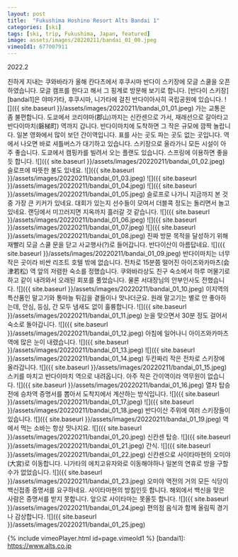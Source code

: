 ```yaml
---
layout: post
title:  "Fukushima Hoshino Resort Alts Bandai 1"
categories: [ski]
tags: [ski, trip, Fukushima, Japan, featured]
image: assets/images/20220211/bandai_01_00.jpeg
vimeoId1: 677007911
---
```


2022.2

친하게 지내는 쿠와바라가 올해 칸다츠에서 후쿠시마 반다이 스키장에 모글 스쿨을 오픈하였습니다.
모글 캠프를 한다고 해서 그 핑계로 방문해 보기로 합니다. 
[반다이 스키장][bandai1]은 야마가타, 후쿠시마, 니가타에 걸친 반다이아사히 국립공원에 있습니다.
![]({{ site.baseurl }}/assets/images/20220211/bandai_01_01.jpeg)
가는 교통은 좀 불편합니다.
도쿄에서 코리야마(郡山)까지는 신칸센으로 가서, 재래선으로 갈아타고 반다이마치(磐梯町) 역까지 갑니다.
반다이마치에 도착하면 그 작은 규모에 깜짝 놀랍니다. 
일본 영화에서 많이 보던 간이역입니다. 표를 사는 곳도 파는 곳도 없는 곳입니다.
역에서 나오면 바로 셔틀버스가 대기하고 있습니다.
스키장으로 올라가니 모든 시설이 아주 좋습니다.
도쿄에서 캠핑카를 빌려서 오는 플랜도 있습니다. 스프링에 이용하면 좋을듯 합니다.
![]({{ site.baseurl }}/assets/images/20220211/bandai_01_02.jpeg)
슬로프에 따뜻한 불도 있네요.
![]({{ site.baseurl }}/assets/images/20220211/bandai_01_03.jpeg)
![]({{ site.baseurl }}/assets/images/20220211/bandai_01_04.jpeg)
![]({{ site.baseurl }}/assets/images/20220211/bandai_01_05.jpeg)
슬로프로 나가니 지금까지 본 것 중 가장 큰 키커가 있네요.
대회가 있는지 선수들이 모여서 더블콕 정도는 돌리면서 놀고 있네요.
랜딩에서 미끄러지면 지옥까지 흘러갈 것 같습니다.
![]({{ site.baseurl }}/assets/images/20220211/bandai_01_06.jpeg)
![]({{ site.baseurl }}/assets/images/20220211/bandai_01_07.jpeg)
![]({{ site.baseurl }}/assets/images/20220211/bandai_01_08.jpeg)
진짜 방문 목적을 달성하기 위해 재빨리 모글 스쿨 문을 닫고 사교행사(?)로 들어갑니다.
반다이산이 아름답네요.
![]({{ site.baseurl }}/assets/images/20220211/bandai_01_09.jpeg)
반다이마치는 너무 작은 곳이라 비싼 리조트 호텔 밖에 없습니다.
전차로 15분쯤 떨어진 아이즈와카마츠(会津若松) 역 앞의 저렴한 숙소를 정했습니다.
쿠와바라상도 친구 숙소에서 하루 머물기로하고 같이 내려와서 오래된 회포를 풀었습니다.
물론 서대장님의 안부인사도 전했습니다.
![]({{ site.baseurl }}/assets/images/20220211/bandai_01_10.jpeg)
이지역의 특산품인 말고기와 통마늘 튀김을 곁들이나 맛나더군요.
원래 말고기는 별로 안 좋아하는데, 안심, 등심, 간 모두 냄새도 없이 훌륭합니다.
![]({{ site.baseurl }}/assets/images/20220211/bandai_01_11.jpeg)
눈을 맞으면서 30분 정도 걸어서 숙소로 돌아갑니다.
![]({{ site.baseurl }}/assets/images/20220211/bandai_01_12.jpeg)
아침에 일어나니 아이즈와카마츠 역에 많은 눈이 내렸습니다.
![]({{ site.baseurl }}/assets/images/20220211/bandai_01_13.jpeg)
![]({{ site.baseurl }}/assets/images/20220211/bandai_01_14.jpeg)
두칸짜리 작은 전차로 스키장에 올라갑니다.
![]({{ site.baseurl }}/assets/images/20220211/bandai_01_15.jpeg)
스키를 마치고 반다이마치 역으로 내려옵니다.
아주 작은 간이역이라 역무원이 없습니다.
![]({{ site.baseurl }}/assets/images/20220211/bandai_01_16.jpeg)
열차 탑승전에 승차역 증명서를 뽑아서 도착지에서 계산하는 방식입니다.
![]({{ site.baseurl }}/assets/images/20220211/bandai_01_17.jpeg)
![]({{ site.baseurl }}/assets/images/20220211/bandai_01_18.jpeg)
반다이산 주위에 여러 스키장들이 있습니다.
![]({{ site.baseurl }}/assets/images/20220211/bandai_01_19.jpeg)
역에서 먹는 소바는 항상 맛나지요.
![]({{ site.baseurl }}/assets/images/20220211/bandai_01_20.jpeg)
신칸센 탑승.
![]({{ site.baseurl }}/assets/images/20220211/bandai_01_21.jpeg)
간식.
![]({{ site.baseurl }}/assets/images/20220211/bandai_01_22.jpeg)
신칸센으로 사이타마현의 오미야(大宮)로 이동합니다.
니가타의 에치고유자와로 이동해야하나 일본의 연휴로 방을 구할 수가 없었습니다.
![]({{ site.baseurl }}/assets/images/20220211/bandai_01_23.jpeg)
오미야 역전의 거의 모든 식당이 백신접종 증명서를 요구하네요. 사이타마현의 방침인듯 합니다.
해외에서 백신을 맞은 사람은 증명서를 받지 못합니다.
앞으로 사이타마는 못올듯 합니다.
![]({{ site.baseurl }}/assets/images/20220211/bandai_01_24.jpeg)
편의점 음식과 함께 올림픽 경기나 감상합니다.
![]({{ site.baseurl }}/assets/images/20220211/bandai_01_25.jpeg)

{% include vimeoPlayer.html id=page.vimeoId1 %}
[bandai1]: https://www.alts.co.jp
